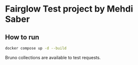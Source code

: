 # Fairglow Test project by Mehdi Saber

## How to run

```sh
docker compose up -d --build 
```

Bruno collections are available to test requests.